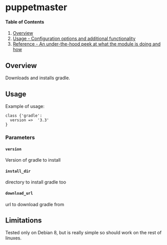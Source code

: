 # puppetmaster

#### Table of Contents

1. [Overview](#overview)
4. [Usage - Configuration options and additional functionality](#usage)
5. [Reference - An under-the-hood peek at what the module is doing and how](#reference)

## Overview

Downloads and installs gradle.

## Usage

Example of usage:
```
class {'gradle':
  version =>  '3.3'
}
```

### Parameters

#### `version`
Version of gradle to install

#### `install_dir`
directory to install gradle too

#### `download_url`
url to download gradle from

## Limitations

Tested only on Debian 8, but is really simple so should work on the rest of linuxes. 

